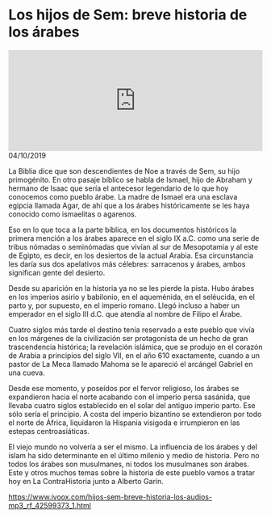 # Los hijos de Sem: breve historia de los árabes
<iframe id='audio_88903085' frameborder='0' allowfullscreen='' scrolling='no' height='200' style='width:100%;' src='https://www.ivoox.com/player_ej_42599373_6_1.html' loading='lazy'></iframe>04/10/2019

La Biblia dice que son descendientes de Noe a través de Sem, su hijo primogénito. En otro pasaje bíblico se habla de Ismael, hijo de Abraham y hermano de Isaac que sería el antecesor legendario de lo que hoy conocemos como pueblo árabe. La madre de Ismael era una esclava egipcia llamada Agar, de ahí que a los árabes históricamente se les haya conocido como ismaelitas o agarenos.  

 Eso en lo que toca a la parte bíblica, en los documentos históricos la primera mención a los árabes aparece en el siglo IX a.C. como una serie de tribus nómadas o seminómadas que vivían al sur de Mesopotamia y al este de Egipto, es decir, en los desiertos de la actual Arabia. Esa circunstancia les daría sus dos apelativos más célebres: sarracenos y árabes, ambos significan gente del desierto. 

 Desde su aparición en la historia ya no se les pierde la pista. Hubo árabes en los imperios asirio y babilonio, en el aqueménida, en el seléucida, en el parto y, por supuesto, en el imperio romano. Llegó incluso a haber un emperador en el siglo III d.C. que atendía al nombre de Filipo el Árabe. 

 Cuatro siglos más tarde el destino tenía reservado a este pueblo que vivía en los márgenes de la civilización ser protagonista de un hecho de gran trascendencia histórica; la revelación islámica, que se produjo en el corazón de Arabia a principios del siglo VII, en el año 610 exactamente, cuando a un pastor de La Meca llamado Mahoma se le apareció el arcángel Gabriel en una cueva.  

 Desde ese momento, y poseídos por el fervor religioso, los árabes se expandieron hacia el norte acabando con el imperio persa sasánida, que llevaba cuatro siglos establecido en el solar del antiguo imperio parto. Ese sólo sería el principio. A costa del imperio bizantino se extendieron por todo el norte de África, liquidaron la Hispania visigoda e irrumpieron en las estepas centroasiáticas.  

 El viejo mundo no volvería a ser el mismo. La influencia de los árabes y del islam ha sido determinante en el último milenio y medio de historia. Pero no todos los árabes son musulmanes, ni todos los musulmanes son árabes. Este y otros muchos temas sobre la historia de este pueblo vamos a tratar hoy en La ContraHistoria junto a Alberto Garín. 

 

https://www.ivoox.com/hijos-sem-breve-historia-los-audios-mp3_rf_42599373_1.html
